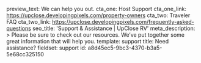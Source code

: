 preview_text: We can help you out.
cta_one: Host Support
cta_one_link: https://upclose.developingpixels.com/property-owners
cta_two: Traveler FAQ
cta_two_link: https://upclose.developingpixels.com/frequently-asked-questions
seo_title: 'Support & Assistance | UpClose RV'
meta_description: >
  Please be sure to check out our resources. We’ve put together some great information that will
  help you.
template: support
title: Need assistance?
fieldset: support
id: a8d45ec5-9bc3-4370-b3a5-5e68cc325150
